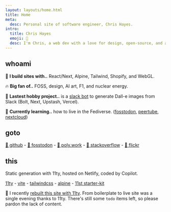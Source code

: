 ```yaml
---
layout: layouts/home.html
title: Home
meta:
  desc: Personal site of software engineer, Chris Hayes.
intro:
  title: Chris Hayes
  emoji: 🌊
  desc: I'm Chris, a web dev with a love for design, open-source, and ai.
---
```


## <span class="text-bg dark:text-fg inline-block py-1 px-2 bg-fg-dark bg-opacity-40 dark:bg-opacity-30 rounded-md font-bold">whoami</span>

🚧 **I build sites with..** React/Next, Alpine, Tailwind, Shopify, and WebGL.

🔥 **Big fan of..** FOSS, design, AI art, F1, and nuclear energy.

🔭 **Lastest hobby project..** is a [slack bot](https://dollybot.digitalsurgeons.com) to generate Dall-e images from Slack (Bolt, Next, Upstash, Vercel).

🌱 **Currently learning..** how to live in the Fediverse. ([fosstodon](https://fosstodon.org), [peertube](https://joinpeertube.org/), [nextcloud](https://nextcloud.com/))

## <span class="text-bg dark:text-fg inline-block py-1 px-2 bg-fg-dark bg-opacity-40 dark:bg-opacity-30 rounded-md font-bold">goto</span>

[🐙 github](https://github.com/christopher-hayes) - <a rel="me" href="https://fosstodon.org/@chris_hayes">🐘 fosstodon</a> - [📄 poly.work](https://poly.work/chris-hayes) - [👨 stackoverflow](https://stackoverflow.com/users/2096769/chris-hayes) - [🤖 flickr](https://www.flickr.com/people/chris-hayes)

## <span class="text-bg dark:text-fg inline-block py-1 px-2 bg-fg-dark bg-opacity-40 dark:bg-opacity-30 rounded-md font-bold">this</span>

Static generation with 11ty, hosted on Netlify, coded by Copilot.

[11ty](https://www.11ty.dev/) - [vite](https://vitejs.dev/) - [tailwindcss](https://tailwindcss.com/) - [alpine](https://github.com/alpinejs/alpine/) - [11st starter-kit](https://github.com/stefanfrede/11st-starter-kit/)

<span class="mt-12 px-4 py-0.5 rounded-lg bg-fg-dark dark:bg-fg-dark bg-opacity-40 dark:bg-opacity-10 block">

🚧 I recently [rebuilt this site with 11ty](https://fosstodon.org/@chris_hayes/109397203151251787). From boilerplate to live site was a single evening thanks to 11ty. There's still some `todo` items left, so please pardon the lack of content.

</span>
